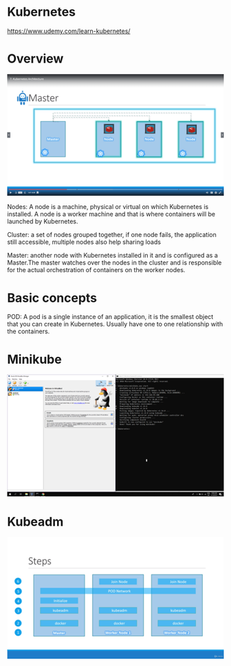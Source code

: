 # Kubernetes
https://www.udemy.com/learn-kubernetes/

# Overview

 ![Alt Text](https://github.com/duozhanggithub/Kubernetes/blob/master/Kubernets%20architecture.png)

Nodes: A node is a machine, physical or virtual on which Kubernetes is installed. A node is a worker machine and that is where containers will be launched by Kubernetes.

Cluster: a set of nodes grouped together, if one node fails, the application still accessible, multiple nodes also help sharing loads

Master: another node with Kubernetes installed in it and is configured as a Master.The master watches over the nodes in the cluster and is responsible for the actual orchestration of containers on the worker nodes.

# Basic concepts

POD: A pod is a single instance of an application, it is the smallest object that you can create in Kubernetes. Usually have one to one relationship with the containers.



# Minikube

![Alt Text](https://github.com/duozhanggithub/Kubernetes/blob/master/Minikube.png)

# Kubeadm

![Alt Text](https://github.com/duozhanggithub/Kubernetes/blob/master/Kuberadm.png)
